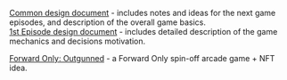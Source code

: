 [Common design document](https://docs.google.com/document/d/1mP6REhmcjmnTMd7RIeM7J7_xRfhEK03xHokBGXRsMJA/edit?usp=sharing) - includes notes and ideas for the next game episodes, and description of the overall game basics.  
[1st Episode design document](https://docs.google.com/document/d/1eNtLjyEPr-M8RvDVAJ8ffXeJU2_JWAe2EDiHajv5Z1E/edit?usp=sharing) - includes detailed description of the game mechanics and decisions motivation.

[Forward Only: Outgunned](https://docs.google.com/document/d/16kWcF0M_QtYErzm4sUlH8Z-wri4WPNVV2cKuUIvLcHY/edit?usp=sharing) - a Forward Only spin-off arcade game + NFT idea.
